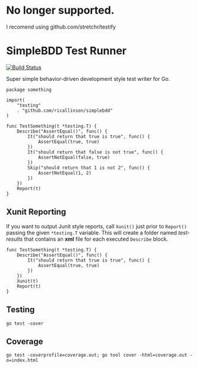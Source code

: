 # No longer supported.

I recomend using github.com/stretchr/testify

# SimpleBDD Test Runner

[![Build Status](https://travis-ci.org/ricallinson/simplebdd.svg?branch=master)](https://travis-ci.org/ricallinson/simplebdd)

Super simple behavior-driven development style test writer for Go.

    package something

    import(
        "testing"
        . "github.com/ricallinson/simplebdd"
    )

    func TestSomething(t *testing.T) {
        Describe("AssertEqual()", func() {
            It("should return that true is true", func() {
                AssertEqual(true, true)
            })
            It("should return that false is not true", func() {
                AssertNotEqual(false, true)
            })
            Skip("should return that 1 is not 2", func() {
                AssertNotEqual(1, 2)
            })
        })
        Report(t)
    }

## Xunit Reporting

If you want to output Junit style reports, call `Xunit()` just prior to `Report()` passing the given `*testing.T` variable. This will create a folder named _test-results_ that contains an __xml__ file for each executed `Describe` block.

    func TestSomething(t *testing.T) {
        Describe("AssertEqual()", func() {
            It("should return that true is true", func() {
                AssertEqual(true, true)
            })
        })
        Xunit(t)
        Report(t)
    }

## Testing

    go test -cover

## Coverage
    
    go test -coverprofile=coverage.out; go tool cover -html=coverage.out -o=index.html

